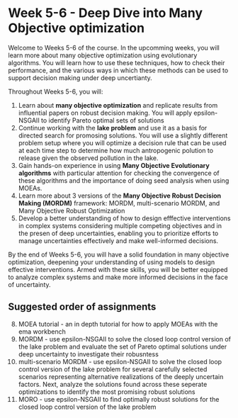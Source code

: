 # Week 5-6 - Deep Dive into Many Objective optimization

Welcome to Weeks 5-6 of the course. In the upcomming weeks, you will learn more about many objective optimization using evolutionary algorithms. You will learn how to use these techniques, how to check their performance, and the various ways in which these methods can be used to support decision making under deep uncertianty. 

Throughout Weeks 5-6, you will:

1. Learn about **many objective optimization** and replicate results from influential papers on robust decision making. You will apply epsilon-NSGAII to identify Pareto optimal sets of solutions
2. Continue working with the **lake problem** and use it as a basis for directed search for promosing solutions. You will use a slightly different problem setup where you will optimize a decision rule that can be used at each time step to determine how much antropogenic polution to release given the observed pollution in the lake.
3. Gain hands-on experience in using **Many Objective Evolutionary algorithms** with particular attention for checking the convergence of these algorithms and the importance of doing seed analysis when using MOEAs.
4. Learn more about 3 versions of the **Many Objective Robust Decision Making (MORDM)** framework: MORDM, multi-scenario MORDM, and Many Objective Robust Optimization
5. Develop a better understanding of how to design efffective interventions in complex systems considering multiple competing objectives and in the presen of deep uncertainties, enabling you to prioritize efforts to manage uncertainties effectively and make well-informed decisions.

By the end of Weeks 5-6, you will have a solid foundation in many objective optimization, deepening your understanding of using models to design effective interventions. Armed with these skills, you will be better equipped to analyze complex systems and make more informed decisions in the face of uncertainty.

## Suggested order of assignments

8.  MOEA tutorial - an in depth tutorial for how to apply MOEAs with the ema workbench
9.  MORDM - use epsilon-NSGAII to solve the closed loop control version of the lake problem and evaluate the set of Pareto optimal solutions under deep uncertainty to investigate their robusntess
10. multi-scenario MORDM - use epsilon-NSGAII to solve the closed loop control version of the lake problem for several carefully selected  scenarios representing alternative realizations of the deeply uncertain factors. Next, analyze the solutions found across these seperate optimizations to identify the most promising robust solutions
11. MORO - use epsilon-NSGAII to find optimally robust solutions for the closed loop control version of the lake problem